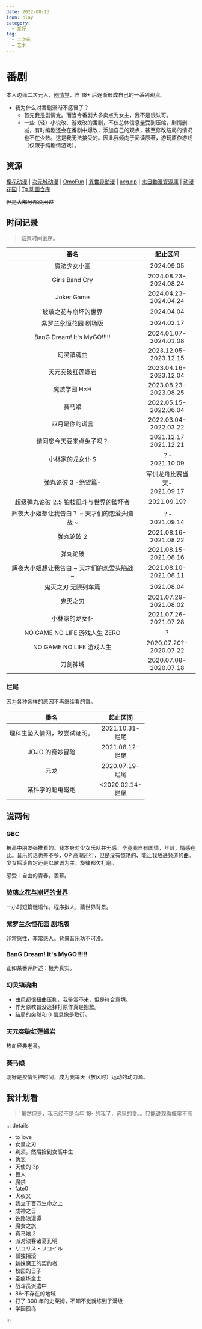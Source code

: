 ```yaml
---
date: 2022-08-13
icon: play
category:
  - 爱好
tag:
  - 二次元
  - 艺术
---
```


# 番剧

本人边缘二次元人，[剧情党](./galgame.md#分类)，自 18+ 后逐渐形成自己的一系列观点。

- 我为什么对番剧渐渐不感冒了？
  - 首先我是剧情党。而当今番剧大多卖点为女主，我不是很认可。
  - 一些（轻）小说改、游戏改的番剧，不仅总体信息量受到压缩，剧情删减，有时编剧还会在番剧中爆改，添加自己的观点，甚至修改结局的情况也不在少数。这是我无法接受的。因此我倾向于阅读原著，游玩原作游戏（仅限于纯剧情游戏）。

## 资源

[樱花动漫](https://www.yhmgo.com) | [次元城动漫](https://www.cycdm01.top/) | [OmoFun](https://mockplus-static.oss-cn-hangzhou.aliyuncs.com/file/2022-10-21/95afa100-5142-11ed-9c1d-2fc86c50c1f5.html) | [異世界動漫](http://www.sbdm.net/) | [acg.rip](https://acg.rip/) | [末日動漫資源庫](https://share.acgnx.se/) | [动漫花园](http://share.dmhy.org/) | [Tg 动画仓库](https://t.me/AnimeNep)

~~但是大部分都没用过~~

## 时间记录

> 结束时间倒序。

<!-- prettier-ignore -->
| 番名 | 起止区间 |
| :--: | :--: |
| 魔法少女小圆 | 2024.09.05 |
| Girls Band Cry | 2024.08.23-<br/>2024.08.24 |
|Joker Game|2024.04.23-<br/>2024.04.24|
|玻璃之花与崩坏的世界|2024.04.04|
|紫罗兰永恒花园 剧场版|2024.02.17|
|BanG Dream! It's MyGO!!!!!|2024.01.07-<br/>2024.01.08|
|幻灵镇魂曲|2023.12.05-<br/>2023.12.15|
|天元突破红莲螺岩|2023.04.16-<br/>2023.12.04|
|魔装学园 H×H|2023.08.23-<br/>2023.08.25|
|赛马娘<OrderBadge order=1 />|2022.05.15-<br/>2022.06.04|
|四月是你的谎言|2022.03.04-<br/>2022.03.22|
|请问您今天要来点兔子吗？<OrderBadge order=1 />|2021.12.17<br/>2021.12.21|
|小林家的龙女仆 S<OrderBadge order=2 />|？-<br/>2021.10.09|
|弹丸论破 3 -绝望篇-<OrderBadge order=3 />|军训龙舟比赛当天-<br/>2021.09.17|
|超级弹丸论破 2.5 狛枝凪斗与世界的破坏者 <Badge text="番外" />|2021.09.19?|
|辉夜大小姐想让我告白？ ~ 天才们的恋爱头脑战 ~<OrderBadge order=2 />|？-<br/>2021.09.14|
|弹丸论破 2 <Badge text="游戏实况" /><OrderBadge order=2 />|2021.08.16-<br/>2021.08.22|
|弹丸论破<OrderBadge order=1 />|2021.08.15-<br/>2021.08.16|
|辉夜大小姐想让我告白 ~ 天才们的恋爱头脑战 ~<OrderBadge order=1 />|2021.08.10-<br/>2021.08.11|
|鬼灭之刃 无限列车篇<OrderBadge order=2 />|2021.08.04|
|鬼灭之刃<OrderBadge order=1 />|2021.07.29-<br/>2021.08.02|
|小林家的龙女仆<OrderBadge order=1 />|2021.07.26-<br/>2021.07.28|
|NO GAME NO LIFE 游戏人生 ZERO <Badge type="warning" text="剧场版" />|?|
|NO GAME NO LIFE 游戏人生|2020.07.20?-<br/>2020.07.22|
|刀剑神域<OrderBadge order=1 />|2020.07.08-<br/>2020.07.18|

### 烂尾

因为各种各样的原因不再继续看的番。

<!-- prettier-ignore -->
|番名 | 起止区间|
| :--: | :--: |
|理科生坠入情网，故尝试证明。<OrderBadge order=1 />|2021.10.31-<br/>烂尾|
|JOJO 的奇妙冒险<OrderBadge order=1 />|2021.08.12-<br/>烂尾|
|元龙<OrderBadge order=1 />|2020.07.19-<br/>烂尾|
|某科学的超电磁炮<OrderBadge order=1 />|<2020.02.14-<br/>烂尾|

## 说两句

### GBC

被高中朋友强推看的。我本身对少女乐队并无感，毕竟我自有国情，年龄，情感在此。音乐的话也差不多，OP 高潮还行，但是没有惊艳的、能让我放进频道的曲。少女摇滚肯定还是以歌词为主，旋律都欠打磨。

感受：自由的青春，羡慕。

### [玻璃之花与崩坏的世界](https://www.bilibili.com/bangumi/play/ep96774)

一小时短篇谜语作。程序拟人，猜世界背景。

### 紫罗兰永恒花园 剧场版

非常感性，非常感人。背景音乐功不可没。

### BanG Dream! It's MyGO!!!!!

正如某番评所述：极为真实。

### 幻灵镇魂曲

- 曲风都很扭曲压抑，我鉴赏不来，但是符合意境。
- 作为原教旨没选择打原作真是抱歉。
- 结局的突然和 0 信息像是敷衍。

### 天元突破红莲螺岩

热血经典老番。

### 赛马娘

刚好是疫情封控时间，成为我每天（放风时）运动的动力源。

## 我计划看

> 虽然但是，我已经不是当年 18- 的我了，这里的番。。只能说观看概率不高

::: details

- to love
- 女皇之刃
- 剃须。然后捡到女高中生
- 伪恋
- 天使的 3p
- 巨人
- 魔禁
- fate0
- 犬夜叉
- 我立于百万生命之上
- 成神之日
- 铁路浪漫谭
- 魔女之旅
- 赛马娘 2
- 派对浪客诸葛孔明
- リコリス・リコイル
- 孤独摇滚
- 新妹魔王的契约者
- 校园的日子
- 圣痕炼金士
- 战斗员派遣中
- 86-不存在的地域
- 打了 300 年的史莱姆，不知不觉就练到了满级
- 学园孤岛

:::
